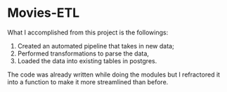 # Movies-ETL
What I accomplished from this project is the followings:
  1. Created an automated pipeline that takes in new data;
  2. Performed transformations to parse the data, 
  3. Loaded the data into existing tables in postgres. 

The code was already written while doing the modules but I refractored it into a function to make it more streamlined than before.

